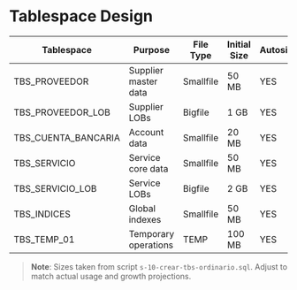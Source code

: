 
# Tablespace Design

| Tablespace | Purpose | File Type | Initial Size | Autosize | Datafile example |
|------------|---------|-----------|--------------|----------|------------------|
| TBS_PROVEEDOR | Supplier master data | Smallfile | 50 MB | YES | `/unam/bda/d18/tbs_f01.dbf` |
| TBS_PROVEEDOR_LOB | Supplier LOBs | Bigfile | 1 GB | YES | `/unam/bda/d19/tbs_f01.dbf` |
| TBS_CUENTA_BANCARIA | Account data | Smallfile | 20 MB | YES | `/unam/bda/d20/tbs_f01.dbf` |
| TBS_SERVICIO | Service core data | Smallfile | 50 MB | YES | `/unam/bda/d18/tbs_f02.dbf` |
| TBS_SERVICIO_LOB | Service LOBs | Bigfile | 2 GB | YES | `/unam/bda/d19/tbs_f02.dbf` |
| TBS_INDICES | Global indexes | Smallfile | 50 MB | YES | `/unam/bda/d21/tbs_f01.dbf` |
| TBS_TEMP_01 | Temporary operations | TEMP | 100 MB | YES | `/unam/bda/d22/tbs_temp01.dbf` |

> **Note**: Sizes taken from script `s-10-crear-tbs-ordinario.sql`. Adjust to match actual usage and growth projections.
